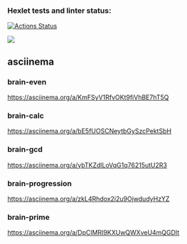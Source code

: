 ### Hexlet tests and linter status:
[![Actions Status](https://github.com/origiboy/frontend-project-44/actions/workflows/hexlet-check.yml/badge.svg)](https://github.com/origiboy/frontend-project-44/actions)

<a href="https://codeclimate.com/github/origiboy/frontend-project-44/maintainability"><img src="https://api.codeclimate.com/v1/badges/a9b189f6c9e47dc32c3b/maintainability" /></a>

## asciinema
### brain-even
https://asciinema.org/a/KmFSyV1RfvOKt9fiVhBE7hT5Q

### brain-calc
https://asciinema.org/a/bE5fUOSCNeytbGySzcPektSbH

### brain-gcd
https://asciinema.org/a/ybTKZdlLoVqG1q76215utU2R3

### brain-progression
https://asciinema.org/a/zkL4Rhdox2i2u9OjwdudyHzYZ

### brain-prime
https://asciinema.org/a/DpClMRI9KXUwQWXveU4mQGDIt